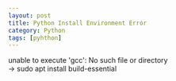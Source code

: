```yaml
---
layout: post
title: Python Install Environment Error
category: Python
tags: [pyhthon]
---
```

unable to execute 'gcc': No such file or directory    
-> sudo apt install build-essential    
